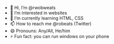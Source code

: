 - 👋 Hi, I’m @rwobweats
- 👀 I’m interested in websites
- 🌱 I’m currently learning HTML, CSS
- 📫 How to reach me @robeats (Twitter)
- 😄 Pronouns: Any/All, He/him
- ⚡ Fun fact: you can run windows on your phone

<!---
rwobweats/rwobweats is a ✨ special ✨ repository because its `README.md` (this file) appears on your GitHub profile.
You can click the Preview link to take a look at your changes.
--->

